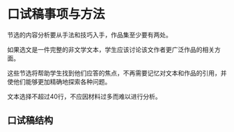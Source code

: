 # 口试稿事项与方法

节选的内容分析要从手法和技巧入手，作品集至少要有两处。 

如果选文是一件完整的非文学文本，学生应该讨论该文作者更广泛作品的相关方面。  

这些节选将帮助学生找到他们应答的焦点，不再需要记忆对文本和作品的引用，并使他们能够更加精确地探索各种问题。  

文本选择不超过40行，不应因材料过多而难以进行分析。  

## 口试稿结构  

